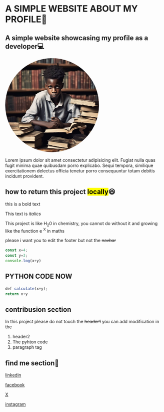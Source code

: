 # A SIMPLE WEBSITE ABOUT MY PROFILE👋
## A simple website showcasing my profile as a developer💻

<img src="user.png" ait="testing" width="300" height="300" style="border-radius:50%">


<p>Lorem ipsum dolor sit amet consectetur adipisicing elit. Fugiat nulla quas fugit minima quae quibusdam porro explicabo. Sequi tempora, similique exercitationem delectus officia tenetur porro consequuntur totam debitis incidunt provident.</p>

## how to return this project <mark>locally</mark>😆

this is a bold text

<!-- now lets look at italic -->

This text is *italics*

This project is like H<sub>2</sub>0 in chemistry, you cannot do without it and growing like the function e <sup>X</sup> in maths

please i want you to edit the footer but not the ~~navbar~~

```js
const x=4;
const y=3;
console.log(x+y)


```

## PYTHON CODE NOW

```js
def calculate(x+y);
return x+y

```


## contribusion section

In this project please do not touch the ~~header1~~
you can add modification in the
1. header2
2. The pyhton code
3. paragraph tag



## find me section👱
[linkedin](https:likedin.com)


[facebook](https:facebook.com)


[X](https:X.com)


[instagram](https:instagram.com)





